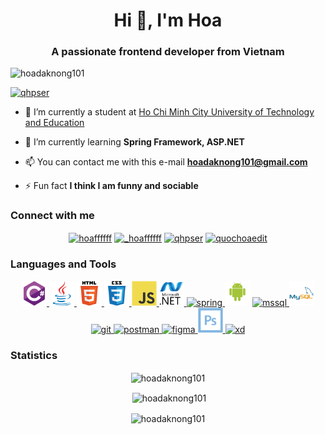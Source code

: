 <h1 align="center">Hi 👋, I'm Hoa</h1>
<h3 align="center">A passionate frontend developer from Vietnam</h3>

<p align="left"> <img src="https://komarev.com/ghpvc/?username=hoadaknong101&label=Profile%20views&color=0e75b6&style=flat" alt="hoadaknong101" /> </p>

<p align="left"> <a href="https://twitter.com/qhpser" target="blank"><img src="https://img.shields.io/twitter/follow/qhpser?logo=twitter&style=for-the-badge" alt="qhpser" /></a> </p>

- 🔭 I’m currently a student at [Ho Chi Minh City University of Technology and Education](https://hcmute.edu.vn/)

- 🌱 I’m currently learning **Spring Framework, ASP.NET**

- 📫 You can contact me with this e-mail **hoadaknong101@gmail.com**

- ⚡ Fun fact **I think I am funny and sociable**

<div align="center">
<h3 align="left">Connect with me</h3>
<p align="center">
<a href="https://fb.com/hoaffffff" target="_blank"><img align="center" src="https://raw.githubusercontent.com/rahuldkjain/github-profile-readme-generator/master/src/images/icons/Social/facebook.svg" alt="hoaffffff" height="30" width="40" /></a>
<a href="https://instagram.com/_hoaffffff" target="_blank"><img align="center" src="https://raw.githubusercontent.com/rahuldkjain/github-profile-readme-generator/master/src/images/icons/Social/instagram.svg" alt="_hoaffffff" height="30" width="40" /></a>
<a href="https://twitter.com/qhpser" target="_blank"><img align="center" src="https://raw.githubusercontent.com/rahuldkjain/github-profile-readme-generator/master/src/images/icons/Social/twitter.svg" alt="qhpser" height="30" width="40" /></a>
<a href="https://www.youtube.com/c/quochoaedit" target="_blank"><img align="center" src="https://raw.githubusercontent.com/rahuldkjain/github-profile-readme-generator/master/src/images/icons/Social/youtube.svg" alt="quochoaedit" height="30" width="40" /></a>
</p>
</div>
<h3 align="left">Languages and Tools</h3>
<p align="center">
<a href="https://www.w3schools.com/cs/" target="_blank" rel="noreferrer"> <img src="https://raw.githubusercontent.com/devicons/devicon/master/icons/csharp/csharp-original.svg" alt="csharp" width="40" height="40"/> </a> 
<a href="https://www.java.com" target="_blank" rel="noreferrer"> <img src="https://raw.githubusercontent.com/devicons/devicon/master/icons/java/java-original.svg" alt="java" width="40" height="40"/> </a>
<a href="https://www.w3.org/html/" target="_blank" rel="noreferrer"> <img src="https://raw.githubusercontent.com/devicons/devicon/master/icons/html5/html5-original-wordmark.svg" alt="html5" width="40" height="40"/> </a>
<a href="https://www.w3schools.com/css/" target="_blank" rel="noreferrer"> <img src="https://raw.githubusercontent.com/devicons/devicon/master/icons/css3/css3-original-wordmark.svg" alt="css3" width="40" height="40"/> </a>
<a href="https://developer.mozilla.org/en-US/docs/Web/JavaScript" target="_blank" rel="noreferrer"> <img src="https://raw.githubusercontent.com/devicons/devicon/master/icons/javascript/javascript-original.svg" alt="javascript" width="40" height="40"/> </a>
<a href="https://dotnet.microsoft.com/" target="_blank" rel="noreferrer"> <img src="https://raw.githubusercontent.com/devicons/devicon/master/icons/dot-net/dot-net-original-wordmark.svg" alt="dotnet" width="40" height="40"/> </a>
<a href="https://spring.io/" target="_blank" rel="noreferrer"> <img src="https://www.vectorlogo.zone/logos/springio/springio-icon.svg" alt="spring" width="40" height="40"/> </a> 
<a href="https://developer.android.com" target="_blank" rel="noreferrer"> <img src="https://raw.githubusercontent.com/devicons/devicon/master/icons/android/android-original-wordmark.svg" alt="android" width="40" height="40"/></a> 
<a href="https://www.microsoft.com/en-us/sql-server" target="_blank" rel="noreferrer"> <img src="https://www.svgrepo.com/show/303229/microsoft-sql-server-logo.svg" alt="mssql" width="40" height="40"/> </a>
<a href="https://www.mysql.com/" target="_blank" rel="noreferrer"> <img src="https://raw.githubusercontent.com/devicons/devicon/master/icons/mysql/mysql-original-wordmark.svg" alt="mysql" width="40" height="40"/> </a>
<a href="https://git-scm.com/" target="_blank" rel="noreferrer"> <img src="https://www.vectorlogo.zone/logos/git-scm/git-scm-icon.svg" alt="git" width="40" height="40"/> </a>
<a href="https://postman.com" target="_blank" rel="noreferrer"> <img src="https://www.vectorlogo.zone/logos/getpostman/getpostman-icon.svg" alt="postman" width="40" height="40"/> </a> 
<a href="https://www.figma.com/" target="_blank" rel="noreferrer"> <img src="https://www.vectorlogo.zone/logos/figma/figma-icon.svg" alt="figma" width="40" height="40"/> </a>
<a href="https://www.photoshop.com/en" target="_blank" rel="noreferrer"> <img src="https://raw.githubusercontent.com/devicons/devicon/master/icons/photoshop/photoshop-line.svg" alt="photoshop" width="40" height="40"/> </a> 
<a href="https://www.adobe.com/products/xd.html" target="_blank" rel="noreferrer"> <img src="https://cdn.worldvectorlogo.com/logos/adobe-xd.svg" alt="xd" width="40" height="40"/> </a> 
</p>
<h3 align="left">Statistics</h3>
<div align="center">
<p><img align="center" src="https://github-readme-stats.vercel.app/api/top-langs?username=hoadaknong101&show_icons=true&locale=en&layout=compact" alt="hoadaknong101" /></p>
</div>
<div align="center">
<p>&nbsp;<img align="center" src="https://github-readme-stats.vercel.app/api?username=hoadaknong101&show_icons=true&locale=en" alt="hoadaknong101" /></p>
</div>
<div align="center">
<p><img align="center" src="https://github-readme-streak-stats.herokuapp.com/?user=hoadaknong101&" alt="hoadaknong101" /></p>
</div>
